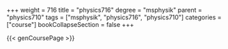 +++
weight = 716
title = "physics716"
degree = "msphysik"
parent = "physics710"
tags = ["msphysik", "physics716", "physics710"]
categories = ["course"]
bookCollapseSection = false
+++

{{< genCoursePage >}}
